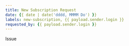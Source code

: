 ```yaml
---
title: New Subscription Request
date: {{ date | date('dddd, MMMM Do') }}
labels: new-subscription, {{ payload.sender.login }}
requested_by: {{ payload.sender.login }}
---
```

Issue